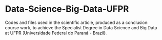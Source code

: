 # Data-Science-Big-Data-UFPR
Codes and files used in the scientific article, produced as a conclusion course work, to achieve the Specialist Degree in Data Science and Big Data at UFPR (Universidade Federal do Paraná - Brazil).
